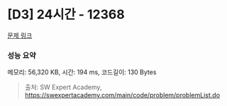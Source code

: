 # [D3] 24시간 - 12368 

[문제 링크](https://swexpertacademy.com/main/code/problem/problemDetail.do?contestProbId=AXsEBlLqedsDFARX) 

### 성능 요약

메모리: 56,320 KB, 시간: 194 ms, 코드길이: 130 Bytes



> 출처: SW Expert Academy, https://swexpertacademy.com/main/code/problem/problemList.do
